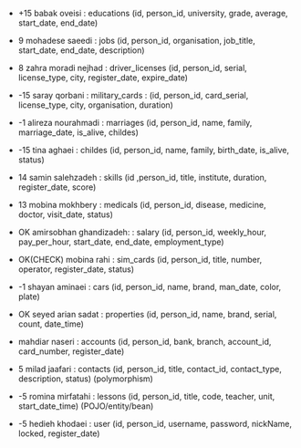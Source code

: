 - +15 babak oveisi : educations (id, person_id, university, grade, average, start_date, end_date)    

- 9 mohadese saeedi : jobs (id, person_id, organisation, job_title, start_date, end_date, description)

- 8 zahra moradi nejhad : driver_licenses (id, person_id, serial, license_type, city, register_date, expire_date)

- -15 saray qorbani : military_cards : (id, person_id, card_serial, license_type, city, organisation, duration)

- -1 alireza nourahmadi : marriages (id, person_id, name, family, marriage_date, is_alive, childes)

- -15 tina aghaei : childes (id, person_id, name, family, birth_date, is_alive, status)

- 14 samin salehzadeh : skills (id ,person_id, title, institute, duration, register_date, score)

- 13 mobina mokhbery : medicals (id, person_id, disease, medicine, doctor, visit_date, status)

- OK amirsobhan ghandizadeh:  : salary (id, person_id, weekly_hour, pay_per_hour, start_date, end_date, employment_type)

- OK(CHECK) mobina rahi : sim_cards (id, person_id, title, number, operator, register_date, status)

- -1 shayan aminaei : cars (id, person_id, name, brand, man_date, color, plate)

- OK seyed arian sadat : properties (id, person_id, name, brand, serial, count, date_time)

- mahdiar naseri : accounts (id, person_id, bank, branch, account_id, card_number, register_date)

- 5 milad jaafari : contacts (id, person_id, title, contact_id, contact_type, description, status)
  (polymorphism)

- -5 romina mirfatahi : lessons (id, person_id, title, code, teacher, unit, start_date_time)
  (POJO/entity/bean)

- -5 hedieh khodaei : user (id, person_id, username, password, nickName, locked, register_date)